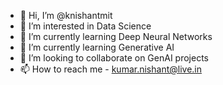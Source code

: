 - 👋 Hi, I’m @knishantmit
- 👀 I’m interested in Data Science
- 🌱 I’m currently learning Deep Neural Networks
- 🌱 I’m currently learning Generative AI
- 💞️ I’m looking to collaborate on GenAI projects
- 📫 How to reach me - kumar.nishant@live.in

<!---
knishantmit/knishantmit is a ✨ special ✨ repository because its `README.md` (this file) appears on your GitHub profile.
You can click the Preview link to take a look at your changes.
--->

